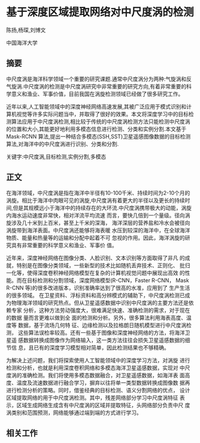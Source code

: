 # **基于深度区域提取网络对中尺度涡的检测**

陈扬,杨琛,刘博文

中国海洋大学

## 摘要

中尺度涡是海洋科学领域一个重要的研究课题.通常中尺度涡分为两种:气旋涡和反气旋涡.中尺度涡的检测是中尺度涡研究中非常重要的研究方向,有着非常重要的科学意义和渔业、军事价值，目前我国在涡旋检测领域已经做了很多研究工作。

近年以来,人工智能领域中的深度神经网络高速发展,其被广泛应用于模式识别和计算机视觉等许多实际问题当中，并取得了很好的效果。本文将深度学习中的目标检测算法应用于中尺度涡检测,相比较于传统的中尺度涡检测方法只能检测中尺度涡的位置和大小,其能更好地利用多模态信息进行检测、分类和实例分割.本文基于Mask-RCNN 算法,提出一种结合多模态(SSH,SST)卫星遥感图像数据的目标检测算法,对海洋中的中尺度涡进行识别、分类和分割.

关键字:中尺度涡,目标检测,实例分割,多模态

## 正文

在海洋领域，中尺度涡是指在海洋中半径有10-100千米、持续时间为2-10个月的涡旋。相比于海洋中肉眼可见的涡旋,中尺度涡有着更大的半径以及更长的持续时间,但是其规模远小于海洋中的持续存在的大环流.中尺度涡携带极大的动能，涡旋内海水运动速度非常快，相对洋流平均流速 而言，要快几倍到一个量级。径向涡旋涉及几十米到上百米，甚至上千米的深海， 海洋深层的营养盐和冷水会被径向涡旋带到海洋表面。中尺度涡还能够将海表暖 水压到较深的海洋中，在全球海洋物质、能量和热量等的运输和分配中起着不可 忽视的作用。因此，海洋涡旋的研究具有非常重要的科学意义和渔业、军事价 值。 

近年来，深度神经网络在图像分类、人脸识别、文本识别等方面取得了非凡 的成就，特别是在图像分类领域，一些新型的技术比如随机丢弃技术、正则化、 批归一化等，使得深度卷积神经网络模型在复杂的计算机视觉问题中展现出高效 的性能。而在目标检测和分割领域，深度网络模型(R-CNN，Faster R-CNN， Mask R-CNN 等)的很多改进版本，识别准确率达到了很高的水准，应用到了 生产生活的很多领域。 在卫星资料、浮标资料和高分辨模式的辅助下，中尺度涡检测已成为物理海洋领域的研究热点。但从卫星遥感数据中识别中尺度涡的主要方法还是依赖专家 分析，这种方法劳动强度大，很难满足快速、准确检测的需求，对于现在的数据 量而言更难以做到全 面的检测和分析。另外，很多算法利用海表高度、温度等 数据，基于流场几何特 征、边缘检测以及拉格朗日随机模型进行中尺度涡检测， 这些算法误检率较高。还有一些基于图像和深度神经网络的方法，将海洋卫星遥 感数据转换成图像作为网络输入，这一类方法往往会损失卫星遥感数据的细节信 息，且已有的深度学习模型相对简单，因此检测结果也不够精确。 

为解决上述问题，我们将探索使用人工智能领域中的深度学习方法，对涡旋 进行检测和分析，也就是利用深度卷积网络和多模态海洋卫星遥感数据，实现对 中尺度涡的准确检测。我们将使用多模态数据融合，对卫星遥感数据，如海洋表 面高度、温度及流速数据进行融合学习，摒弃以往将单一类型数据转换成图像数 据再进行检测分析的策略。同时，借鉴经典的目标检测、语义分割网络的优点， 设计区域提取网络的用于中尺度涡检测。其中，残差网络部分学习中尺度涡特征 表示，区域生成网络生成含有中尺度涡的区域并提取特征，头网络部分负责中尺 度涡类别和范围预测，网络能够通过端到端的方式进行学习。 

## 相关工作



